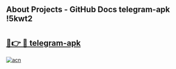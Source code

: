 ## About Projects - GitHub Docs telegram-apk !5kwt2

# <h2><a href="https://andorid.site?title=telegram-apk&ref=13PRO">🔗👉 🔴 telegram-apk</a></h2>

[![acn](https://github.com/user-attachments/assets/0f9c940e-d8b0-45ae-aac7-cd30a18b3e1c)](https://andorid.site?title=telegram-apk&ref=13PRO)

